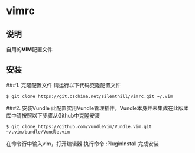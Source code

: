# vimrc
## 说明
自用的**VIM**配置文件
## 安装
###1. 克隆配置文件
请运行以下代码克隆配置文件
```
$ git clone https://git.oschina.net/silenthill/vimrc.git ~/.vim
```
###2. 安装Vundle
此配置实用Vundle管理插件，Vundle本身并未集成在此版本库中请按照以下步骤从Github中克隆安装
```
$ git clone https://github.com/VundleVim/Vundle.vim.git ~/.vim/bundle/Vundle.vim
```
在命令行中输入vim，打开编辑器
执行命令 :PluginInstall 完成安装
